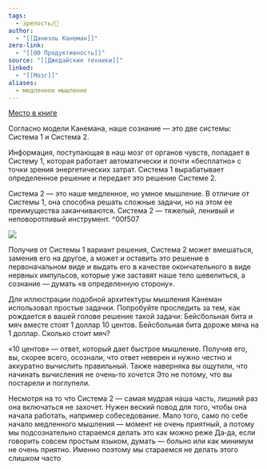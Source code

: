 ```yaml
---
tags:
  - зрелость/🌱
author:
  - "[[Даниэль Канеман]]"
zero-link:
  - "[[00 Продуктивность]]"
source: "[[Джедайские техники]]"
linked:
  - "[[Мозг]]"
aliases:
  - медленное мышление
---
```

[Место в книге](Джедайские%20техники.pdf#page=23&selection=0,2,9,8)

Согласно модели Канемана, наше сознание — это две системы: Система 1 и Система 2.

Информация, поступающая в наш мозг от органов чувств, попадает в Систему 1, которая работает автоматически и почти «бесплатно» с точки зрения энергетических затрат. Система 1 вырабатывает определенное решение и передает это решение Системе 2. 

Система 2 — это наше медленное, но умное мышление. В отличие от Системы 1, она способна решать сложные задачи, но на этом ее преимущества заканчиваются. Система 2 — тяжелый, ленивый и неповоротливый инструмент. ^00f507

![](screen%204.png)

Получив от Системы 1 вариант решения, Система 2 может вмешаться, заменив его на другое, а может и оставить это решение в первоначальном виде и выдать его в качестве окончательного в виде нервных импульсов, которые уже заставят наше тело шевелиться, а сознание — думать «в определенную сторону».

Для иллюстрации подобной архитектуры мышления Канеман использовал простые задачки. Попробуйте проследить за тем, как рождается в вашей голове решение такой задачи: Бейсбольная бита и мяч вместе стоят 1 доллар 10 центов. Бейсбольная бита дороже мяча на 1 доллар. Сколько стоит мяч?

«10 центов» — ответ, который дает быстрое мышление. Получив его, вы, скорее всего, осознали, что ответ неверен и нужно честно и аккуратно вычислить правильный. Также наверняка вы ощутили, что начинать вычисления не очень‑то хочется Это не потому, что вы постарели и поглупели. 

Несмотря на то что Система 2 — самая мудрая наша часть, лишний раз она включаться не захочет. Нужен веский повод для того, чтобы она начала работать, например собеседование. Мало того, само по себе начало медленного мышления — момент не очень приятный, а потому мы подсознательно стараемся делать это как можно реже Да‑да, если говорить совсем простым языком, думать — больно или как минимум не очень приятно. Именно поэтому мы стараемся не делать этого слишком часто 